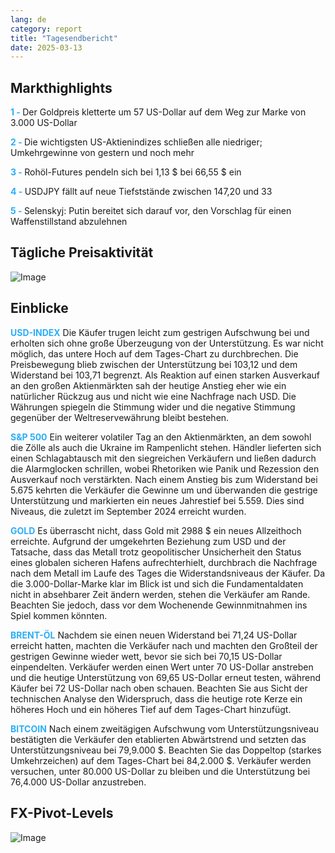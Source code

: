 ```yaml
---
lang: de
category: report
title: "Tagesendbericht"
date: 2025-03-13
---
```



<h2>Markthighlights</h2>
<strong style="color: #2caef7;">1 - </strong> Der Goldpreis kletterte um 57 US-Dollar auf dem Weg zur Marke von 3.000 US-Dollar

<strong style="color: #2caef7;">2 - </strong> Die wichtigsten US-Aktienindizes schließen alle niedriger; Umkehrgewinne von gestern und noch mehr

<strong style="color: #2caef7;">3 - </strong> Rohöl-Futures pendeln sich bei 1,13 $ bei 66,55 $ ein

<strong style="color: #2caef7;">4 - </strong> USDJPY fällt auf neue Tiefststände zwischen 147,20 und 33

<strong style="color: #2caef7;">5 - </strong> Selenskyj: Putin bereitet sich darauf vor, den Vorschlag für einen Waffenstillstand abzulehnen



<h2>Tägliche Preisaktivität</h2>
<img src="https://markleighedu.github.io/img/Mar-2025/13-Mar-2025/price.jpg" alt="Image"/>

<h2>Einblicke</h2>
<strong style="color: #2caef7;">USD-INDEX</strong> Die Käufer trugen leicht zum gestrigen Aufschwung bei und erholten sich ohne große Überzeugung von der Unterstützung. Es war nicht möglich, das untere Hoch auf dem Tages-Chart zu durchbrechen. Die Preisbewegung blieb zwischen der Unterstützung bei 103,12 und dem Widerstand bei 103,71 begrenzt. Als Reaktion auf einen starken Ausverkauf an den großen Aktienmärkten sah der heutige Anstieg eher wie ein natürlicher Rückzug aus und nicht wie eine Nachfrage nach USD. Die Währungen spiegeln die Stimmung wider und die negative Stimmung gegenüber der Weltreservewährung bleibt bestehen.  

<strong style="color: #2caef7;">S&P 500</strong> Ein weiterer volatiler Tag an den Aktienmärkten, an dem sowohl die Zölle als auch die Ukraine im Rampenlicht stehen. Händler lieferten sich einen Schlagabtausch mit den siegreichen Verkäufern und ließen dadurch die Alarmglocken schrillen, wobei Rhetoriken wie Panik und Rezession den Ausverkauf noch verstärkten. Nach einem Anstieg bis zum Widerstand bei 5.675 kehrten die Verkäufer die Gewinne um und überwanden die gestrige Unterstützung und markierten ein neues Jahrestief bei 5.559. Dies sind Niveaus, die zuletzt im September 2024 erreicht wurden.

<strong style="color: #2caef7;">GOLD</strong> Es überrascht nicht, dass Gold mit 2988 $ ein neues Allzeithoch erreichte. Aufgrund der umgekehrten Beziehung zum USD und der Tatsache, dass das Metall trotz geopolitischer Unsicherheit den Status eines globalen sicheren Hafens aufrechterhielt, durchbrach die Nachfrage nach dem Metall im Laufe des Tages die Widerstandsniveaus der Käufer. Da die 3.000-Dollar-Marke klar im Blick ist und sich die Fundamentaldaten nicht in absehbarer Zeit ändern werden, stehen die Verkäufer am Rande. Beachten Sie jedoch, dass vor dem Wochenende Gewinnmitnahmen ins Spiel kommen könnten.   

<strong style="color: #2caef7;">BRENT-ÖL</strong> Nachdem sie einen neuen Widerstand bei 71,24 US-Dollar erreicht hatten, machten die Verkäufer nach und machten den Großteil der gestrigen Gewinne wieder wett, bevor sie sich bei 70,15 US-Dollar einpendelten. Verkäufer werden einen Wert unter 70 US-Dollar anstreben und die heutige Unterstützung von 69,65 US-Dollar erneut testen, während Käufer bei 72 US-Dollar nach oben schauen. Beachten Sie aus Sicht der technischen Analyse den Widerspruch, dass die heutige rote Kerze ein höheres Hoch und ein höheres Tief auf dem Tages-Chart hinzufügt.

<strong style="color: #2caef7;">BITCOIN</strong> Nach einem zweitägigen Aufschwung vom Unterstützungsniveau bestätigten die Verkäufer den etablierten Abwärtstrend und setzten das Unterstützungsniveau bei 79,9.000 $. Beachten Sie das Doppeltop (starkes Umkehrzeichen) auf dem Tages-Chart bei 84,2.000 $. Verkäufer werden versuchen, unter 80.000 US-Dollar zu bleiben und die Unterstützung bei 76,4.000 US-Dollar anzustreben.



<h2>FX-Pivot-Levels</h2>
<img src="https://markleighedu.github.io/img/Mar-2025/13-Mar-2025/pivot.jpg" alt="Image"/>